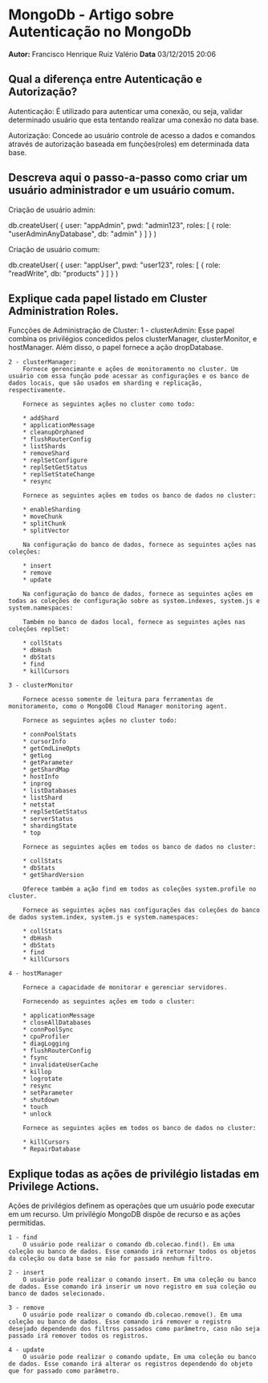 # MongoDb - Artigo sobre Autenticação no MongoDb
**Autor:** Francisco Henrique Ruiz Valério
**Data** 03/12/2015 20:06

## Qual a diferença entre Autenticação e Autorização?

Autenticação:
	É utilizado para autenticar uma conexão, ou seja, validar determinado usuário que esta tentando realizar uma conexão no data base.
	
Autorização:
	Concede ao usuário controle de acesso a dados e comandos através de autorização baseada em funções(roles) em determinada data base.
	
## Descreva aqui o passo-a-passo como criar um usuário administrador e um usuário comum.

Criação de usuário admin:

db.createUser(
  {
    user: "appAdmin",
    pwd: "admin123",
    roles: [ { role: "userAdminAnyDatabase", db: "admin" } ]
  }
)

Criação de usuário comum:

db.createUser(
   {
     user: "appUser",
     pwd: "user123",
     roles: [ { role: "readWrite", db: "products" } ]
   }
)

## Explique cada papel listado em Cluster Administration Roles.

Funcções de Administração de Cluster:
	1 - clusterAdmin:
		Esse papel combina os privilégios concedidos pelos clusterManager, clusterMonitor, e hostManager. Além disso, o papel fornece a ação dropDatabase.

	2 - clusterManager:
		Fornece gerencimante e ações de monitoramento no cluster. Um usuário com essa função pode acessar as configurações e os banco de dados locais, que são usados em sharding e replicação, respectivamente. 

		Fornece as seguintes ações no cluster como todo:

		* addShard            
		* applicationMessage  
		* cleanupOrphaned     
		* flushRouterConfig   
		* listShards          
		* removeShard         
		* replSetConfigure    
		* replSetGetStatus    
		* replSetStateChange  
		* resync              

		Fornece as seguintes ações em todos os banco de dados no cluster:

		* enableSharding 
		* moveChunk      
		* splitChunk     
		* splitVector    

		Na configuração do banco de dados, fornece as seguintes ações nas coleções:

		* insert 
		* remove 
		* update 

		Na configuração do banco de dados, fornece as seguintes ações em todas as coleções de configuração sobre as system.indexes, system.js e system.namespaces:

		Também no banco de dados local, fornece as seguintes ações nas coleções replSet:

		* collStats   
		* dbHash      
		* dbStats     
		* find        
		* killCursors 

	3 - clusterMonitor

		Fornece acesso somente de leitura para ferramentas de monitoramento, como o MongoDB Cloud Manager monitoring agent.

		Fornece as seguintes ações no cluster todo:

		* connPoolStats
		* cursorInfo
		* getCmdLineOpts
		* getLog
		* getParameter
		* getShardMap
		* hostInfo
		* inprog
		* listDatabases
		* listShard
		* netstat
		* replSetGetStatus
		* serverStatus
		* shardingState
		* top

		Fornece as seguintes ações em todos os banco de dados no cluster:

		* collStats
		* dbStats
		* getShardVersion

		Oferece também a ação find em todos as coleções system.profile no cluster.

		Fornece as seguintes ações nas configurações das coleções do banco de dados system.index, system.js e system.namespaces:

		* collStats
		* dbHash
		* dbStats
		* find
		* killCursors

	4 - hostManager

		Fornece a capacidade de monitorar e gerenciar servidores.

		Fornecendo as seguintes ações em todo o cluster:

		* applicationMessage
		* closeAllDatabases
		* connPoolSync
		* cpuProfiler
		* diagLogging
		* flushRouterConfig
		* fsync
		* invalidateUserCache
		* killop
		* logrotate
		* resync
		* setParameter
		* shutdown
		* touch
		* unlock

		Fornece as seguintes ações em todos os banco de dados no cluster:

		* killCursors
		* RepairDatabase


## Explique todas as ações de privilégio listadas em Privilege Actions.

Ações de privilégios definem as operações que um usuário pode executar em um recurso. Um privilégio MongoDB dispõe de recurso e as ações permitidas. 

	1 - find
		O usuário pode realizar o comando db.colecao.find(). Em uma coleção ou banco de dados. Esse comando irá retornar todos os objetos da coleção ou data base se não for passado nenhum filtro.

	2 - insert
		O usuário pode realizar o comando insert. Em uma coleção ou banco de dados. Esse comando irá inserir um novo registro em sua coleção ou banco de dados selecionado.

	3 - remove
		O usuário pode realizar o comando db.colecao.remove(). Em uma coleção ou banco de dados. Esse comando irá remover o registro desejado dependendo dos filtros passados como parâmetro, caso não seja passado irá remover todos os registros.

	4 - update
		O usuário pode realizar o comando update, Em uma coleção ou banco de dados. Esse comando irá alterar os registros dependendo do objeto que for passado como parâmetro.

